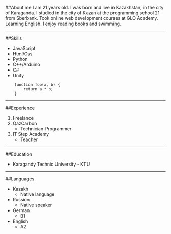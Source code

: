 ##About me
    I am 21 years old. I was born and live in Kazakhstan, in the city of Karaganda.
    I studied in the city of Kazan at the programming school 21 from Sberbank.
    Took online web development courses at GLO Academy.
    Learning English. I enjoy reading books and swimming.

***

##Skills
- JavaScript
- Html/Css
- Python
- C++/Arduino
- C#
- Unity

```
    function foo(a, b) {
        return a * b;
    }
```

***

##Experience
1. Freelance
2. QazCarbon
    - Technician-Programmer
3. IT Step Academy
    - Teacher

***

##Education
- Karagandy Technic University - KTU

***

##Languages
- Kazakh
    - Native language
- Russion
    - Native speaker
- German
    - B1
- English
    - A2